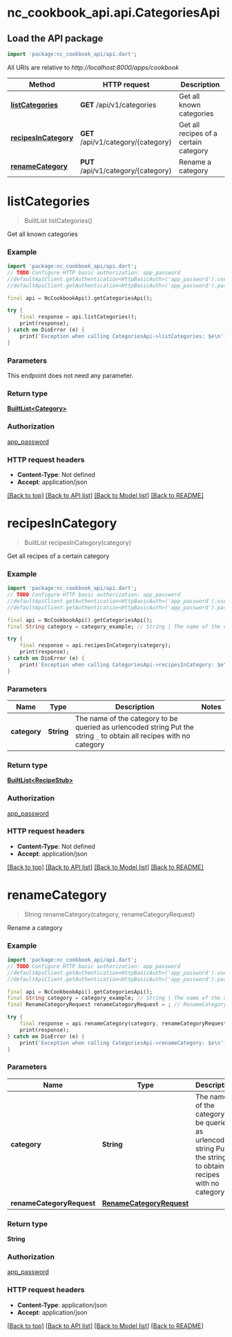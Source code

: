 # nc_cookbook_api.api.CategoriesApi

## Load the API package
```dart
import 'package:nc_cookbook_api/api.dart';
```

All URIs are relative to *http://localhost:8000/apps/cookbook*

Method | HTTP request | Description
------------- | ------------- | -------------
[**listCategories**](CategoriesApi.md#listcategories) | **GET** /api/v1/categories | Get all known categories
[**recipesInCategory**](CategoriesApi.md#recipesincategory) | **GET** /api/v1/category/{category} | Get all recipes of a certain category
[**renameCategory**](CategoriesApi.md#renamecategory) | **PUT** /api/v1/category/{category} | Rename a category


# **listCategories**
> BuiltList<Category> listCategories()

Get all known categories

### Example
```dart
import 'package:nc_cookbook_api/api.dart';
// TODO Configure HTTP basic authorization: app_password
//defaultApiClient.getAuthentication<HttpBasicAuth>('app_password').username = 'YOUR_USERNAME'
//defaultApiClient.getAuthentication<HttpBasicAuth>('app_password').password = 'YOUR_PASSWORD';

final api = NcCookbookApi().getCategoriesApi();

try {
    final response = api.listCategories();
    print(response);
} catch on DioError (e) {
    print('Exception when calling CategoriesApi->listCategories: $e\n');
}
```

### Parameters
This endpoint does not need any parameter.

### Return type

[**BuiltList&lt;Category&gt;**](Category.md)

### Authorization

[app_password](../README.md#app_password)

### HTTP request headers

 - **Content-Type**: Not defined
 - **Accept**: application/json

[[Back to top]](#) [[Back to API list]](../README.md#documentation-for-api-endpoints) [[Back to Model list]](../README.md#documentation-for-models) [[Back to README]](../README.md)

# **recipesInCategory**
> BuiltList<RecipeStub> recipesInCategory(category)

Get all recipes of a certain category

### Example
```dart
import 'package:nc_cookbook_api/api.dart';
// TODO Configure HTTP basic authorization: app_password
//defaultApiClient.getAuthentication<HttpBasicAuth>('app_password').username = 'YOUR_USERNAME'
//defaultApiClient.getAuthentication<HttpBasicAuth>('app_password').password = 'YOUR_PASSWORD';

final api = NcCookbookApi().getCategoriesApi();
final String category = category_example; // String | The name of the category to be queried as urlencoded string  Put the string `_` to obtain all recipes with no category

try {
    final response = api.recipesInCategory(category);
    print(response);
} catch on DioError (e) {
    print('Exception when calling CategoriesApi->recipesInCategory: $e\n');
}
```

### Parameters

Name | Type | Description  | Notes
------------- | ------------- | ------------- | -------------
 **category** | **String**| The name of the category to be queried as urlencoded string  Put the string `_` to obtain all recipes with no category | 

### Return type

[**BuiltList&lt;RecipeStub&gt;**](RecipeStub.md)

### Authorization

[app_password](../README.md#app_password)

### HTTP request headers

 - **Content-Type**: Not defined
 - **Accept**: application/json

[[Back to top]](#) [[Back to API list]](../README.md#documentation-for-api-endpoints) [[Back to Model list]](../README.md#documentation-for-models) [[Back to README]](../README.md)

# **renameCategory**
> String renameCategory(category, renameCategoryRequest)

Rename a category

### Example
```dart
import 'package:nc_cookbook_api/api.dart';
// TODO Configure HTTP basic authorization: app_password
//defaultApiClient.getAuthentication<HttpBasicAuth>('app_password').username = 'YOUR_USERNAME'
//defaultApiClient.getAuthentication<HttpBasicAuth>('app_password').password = 'YOUR_PASSWORD';

final api = NcCookbookApi().getCategoriesApi();
final String category = category_example; // String | The name of the category to be queried as urlencoded string  Put the string `_` to obtain all recipes with no category
final RenameCategoryRequest renameCategoryRequest = ; // RenameCategoryRequest | 

try {
    final response = api.renameCategory(category, renameCategoryRequest);
    print(response);
} catch on DioError (e) {
    print('Exception when calling CategoriesApi->renameCategory: $e\n');
}
```

### Parameters

Name | Type | Description  | Notes
------------- | ------------- | ------------- | -------------
 **category** | **String**| The name of the category to be queried as urlencoded string  Put the string `_` to obtain all recipes with no category | 
 **renameCategoryRequest** | [**RenameCategoryRequest**](RenameCategoryRequest.md)|  | 

### Return type

**String**

### Authorization

[app_password](../README.md#app_password)

### HTTP request headers

 - **Content-Type**: application/json
 - **Accept**: application/json

[[Back to top]](#) [[Back to API list]](../README.md#documentation-for-api-endpoints) [[Back to Model list]](../README.md#documentation-for-models) [[Back to README]](../README.md)

